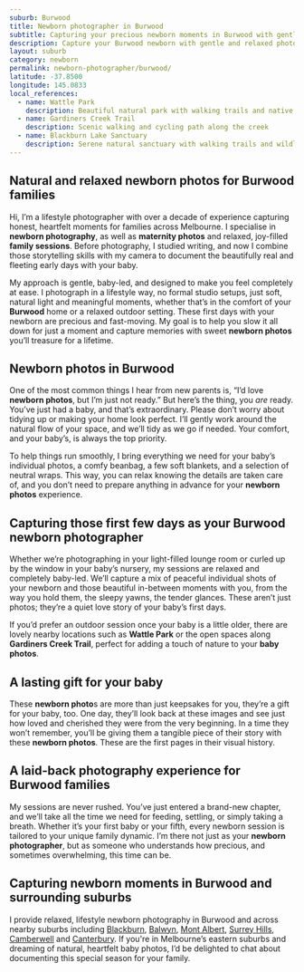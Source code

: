 ```yaml
---
suburb: Burwood
title: Newborn photographer in Burwood
subtitle: Capturing your precious newborn moments in Burwood with gentle photography
description: Capture your Burwood newborn with gentle and relaxed photography. Newborn sessions are available in your home for maximum comfort and convenience.
layout: suburb
category: newborn
permalink: newborn-photographer/burwood/
latitude: -37.8500
longitude: 145.0833
local_references:
  - name: Wattle Park
    description: Beautiful natural park with walking trails and native bushland
  - name: Gardiners Creek Trail
    description: Scenic walking and cycling path along the creek
  - name: Blackburn Lake Sanctuary
    description: Serene natural sanctuary with walking trails and wildlife
---
```


## Natural and relaxed newborn photos for Burwood families

Hi, I’m a lifestyle photographer with over a decade of experience capturing honest, heartfelt moments for families across Melbourne. I specialise in **newborn photography**, as well as **maternity photos** and relaxed, joy-filled **family sessions**. Before photography, I studied writing, and now I combine those storytelling skills with my camera to document the beautifully real and fleeting early days with your baby.

My approach is gentle, baby-led, and designed to make you feel completely at ease. I photograph in a lifestyle way, no formal studio setups, just soft, natural light and meaningful moments, whether that’s in the comfort of your **Burwood** home or a relaxed outdoor setting. These first days with your newborn are precious and fast-moving. My goal is to help you slow it all down for just a moment and capture memories with sweet **newborn photos** you’ll treasure for a lifetime.

## Newborn photos in Burwood

One of the most common things I hear from new parents is, “I’d love **newborn photos**, but I’m just not ready.” But here’s the thing, you _are_ ready. You’ve just had a baby, and that’s extraordinary. Please don’t worry about tidying up or making your home look perfect. I’ll gently work around the natural flow of your space, and we’ll tidy as we go if needed. Your comfort, and your baby’s, is always the top priority.

To help things run smoothly, I bring everything we need for your baby’s individual photos, a comfy beanbag, a few soft blankets, and a selection of neutral wraps. This way, you can relax knowing the details are taken care of, and you don’t need to prepare anything in advance for your **newborn photos** experience.

## Capturing those first few days as your Burwood newborn photographer

Whether we’re photographing in your light-filled lounge room or curled up by the window in your baby’s nursery, my sessions are relaxed and completely baby-led. We’ll capture a mix of peaceful individual shots of your newborn and those beautiful in-between moments with you, from the way you hold them, the sleepy yawns, the tender glances. These aren’t just photos; they’re a quiet love story of your baby’s first days.

If you’d prefer an outdoor session once your baby is a little older, there are lovely nearby locations such as **Wattle Park** or the open spaces along **Gardiners Creek Trail**, perfect for adding a touch of nature to your **baby photos**.

## A lasting gift for your baby

These **newborn photo**s are more than just keepsakes for you, they’re a gift for your baby, too. One day, they’ll look back at these images and see just how loved and cherished they were from the very beginning. In a time they won’t remember, you’ll be giving them a tangible piece of their story with these **newborn photos**. These are the first pages in their visual history.

## A laid-back photography experience for Burwood families

My sessions are never rushed. You’ve just entered a brand-new chapter, and we’ll take all the time we need for feeding, settling, or simply taking a breath. Whether it’s your first baby or your fifth, every newborn session is tailored to your unique family dynamic. I’m there not just as your **newborn photographer**, but as someone who understands how precious, and sometimes overwhelming, this time can be.

## Capturing newborn moments in Burwood and surrounding suburbs

I provide relaxed, lifestyle newborn photography in Burwood and across nearby suburbs including [Blackburn](newborn-photographer/blackburn/), [Balwyn](newborn-photographer/balwyn/), [Mont Albert](newborn-photographer/mont-albert/), [Surrey Hills](newborn-photographer/surrey-hills/), [Camberwell](newborn-photographer/camberwell/) and [Canterbury](newborn-photographer/canterbury/). If you're in Melbourne’s eastern suburbs and dreaming of natural, heartfelt baby photos, I’d be delighted to chat about documenting this special season for your family.

